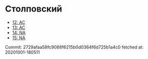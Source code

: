 # Столповский
- [12: AC](12.md)
- [13: AC](13.md)
- [14: NA](14.md)
- [15: NA](15.md)

Commit: 2729afaa58fc9088f6215b0d0364f6d725b1a4c0
 fetched at: 20201001-180511
